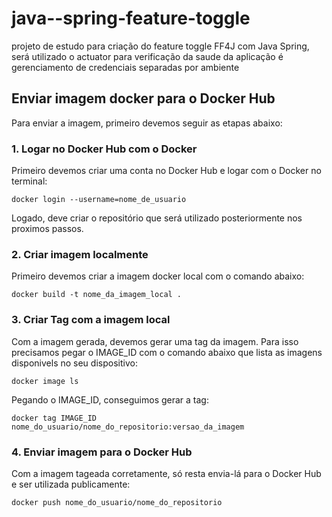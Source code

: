 # java--spring-feature-toggle

projeto de estudo para criação do feature toggle FF4J com Java Spring, será utilizado o actuator para verificação da saude da aplicação é gerenciamento de credenciais separadas por ambiente

## Enviar imagem docker para o Docker Hub

Para enviar a imagem, primeiro devemos seguir as etapas abaixo:

### 1. Logar no Docker Hub com o Docker

Primeiro devemos criar uma conta no Docker Hub e logar com o Docker no terminal:

```
docker login --username=nome_de_usuario
```

Logado, deve criar o repositório que será utilizado posteriormente nos proximos passos.

### 2. Criar imagem localmente

Primeiro devemos criar a imagem docker local com o comando abaixo:

```
docker build -t nome_da_imagem_local .
```

### 3. Criar Tag com a imagem local

Com a imagem gerada, devemos gerar uma tag da imagem. Para isso precisamos pegar o IMAGE_ID com o comando abaixo que lista as imagens disponivels no seu dispositivo:

```
docker image ls
```

Pegando o IMAGE_ID, conseguimos gerar a tag:

```
docker tag IMAGE_ID nome_do_usuario/nome_do_repositorio:versao_da_imagem
```

### 4. Enviar imagem para o Docker Hub

Com a imagem tageada corretamente, só resta envia-lá para o Docker Hub e ser utilizada publicamente:

```
docker push nome_do_usuario/nome_do_repositorio
```
